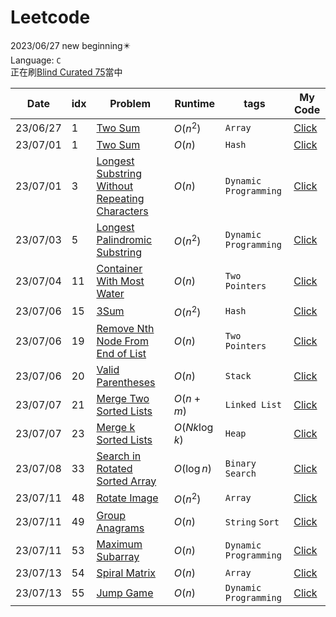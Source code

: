 # Leetcode
2023/06/27 new beginning✴️<br>
Language: `C`<br>
正在刷[Blind Curated 75](https://leetcode.com/list/xoqag3yj/)當中

|Date|idx|Problem|Runtime|tags|My Code|
|----|---|-------|-------|----|-------|
|23/06/27|1|[Two Sum](https://leetcode.com/problems/two-sum/?envType=list&envId=rapfhont)|$O(n^2)$|`Array`|[Click](https://github.com/sleeping-psystudent/Leetcode/blob/main/Blind%20Curated%2075/Two%20Sum%20(Brute).c)|
|23/07/01|1|[Two Sum](https://leetcode.com/problems/two-sum/?envType=list&envId=rapfhont)|$O(n)$|`Hash`|[Click](https://github.com/sleeping-psystudent/Leetcode/blob/main/Blind%20Curated%2075/Two%20Sum%20(Hash).c)|
|23/07/01|3|[Longest Substring Without Repeating Characters](https://leetcode.com/problems/longest-substring-without-repeating-characters/?envType=list&envId=rapfhont)|$O(n)$|`Dynamic Programming`|[Click](https://github.com/sleeping-psystudent/Leetcode/blob/main/Blind%20Curated%2075/Longest%20Substring%20Without%20Repeating%20Characters.c)|
|23/07/03|5|[Longest Palindromic Substring](https://leetcode.com/problems/longest-palindromic-substring/description/?envType=list&envId=rapfhont)|$O(n^2)$|`Dynamic Programming`|[Click](https://github.com/sleeping-psystudent/Leetcode/blob/main/Blind%20Curated%2075/Longest%20Palindromic%20Substring.c)|
|23/07/04|11|[Container With Most Water](https://leetcode.com/problems/container-with-most-water/description/?envType=list&envId=rapfhont)|$O(n)$|`Two Pointers`|[Click](https://github.com/sleeping-psystudent/Leetcode/blob/main/Blind%20Curated%2075/Container%20With%20Most%20Water.c)|
|23/07/06|15|[3Sum](https://leetcode.com/problems/3sum/description/?envType=list&envId=rapfhont)|$O(n^2)$|`Hash`|[Click](https://github.com/sleeping-psystudent/Leetcode/blob/main/Blind%20Curated%2075/3Sum.c)|
|23/07/06|19|[Remove Nth Node From End of List](https://leetcode.com/problems/remove-nth-node-from-end-of-list/description/)|$O(n)$|`Two Pointers`|[Click](https://github.com/sleeping-psystudent/Leetcode/blob/main/Blind%20Curated%2075/Remove%20Nth%20Node%20From%20End%20of%20List.c)|
|23/07/06|20|[Valid Parentheses](https://leetcode.com/problems/valid-parentheses/description/?envType=list&envId=rapfhont)|$O(n)$|`Stack`|[Click](https://github.com/sleeping-psystudent/Leetcode/blob/main/Blind%20Curated%2075/Valid%20Parentheses.c)|
|23/07/07|21|[Merge Two Sorted Lists](https://leetcode.com/problems/merge-two-sorted-lists/submissions/987943168/?envType=list&envId=rapfhont)|$O(n+m)$|`Linked List`|[Click](https://github.com/sleeping-psystudent/Leetcode/blob/main/Blind%20Curated%2075/Merge%20Two%20Sorted%20Lists.c)|
|23/07/07|23|[Merge k Sorted Lists](https://leetcode.com/problems/merge-k-sorted-lists/description/?envType=list&envId=rapfhont)|$O(Nk\log k)$|`Heap`|[Click](https://github.com/sleeping-psystudent/Leetcode/blob/main/Blind%20Curated%2075/Merge%20k%20Sorted%20Lists.c)|
|23/07/08|33|[Search in Rotated Sorted Array](https://leetcode.com/problems/search-in-rotated-sorted-array/description/?envType=list&envId=rapfhont)|$O(\log n)$|`Binary Search`|[Click](https://github.com/sleeping-psystudent/Leetcode/blob/main/Blind%20Curated%2075/Search%20in%20Rotated%20Sorted%20Array.c)|
|23/07/11|48|[Rotate Image](https://leetcode.com/problems/rotate-image/description/?envType=list&envId=rapfhont)|$O(n^2)$|`Array`|[Click](https://github.com/sleeping-psystudent/Leetcode/blob/main/Blind%20Curated%2075/Rotate%20Image.c)|
|23/07/11|49|[Group Anagrams](https://leetcode.com/problems/group-anagrams/description/?envType=list&envId=rapfhont)|$O(n)$|`String` `Sort`|[Click](https://github.com/sleeping-psystudent/Leetcode/blob/main/Blind%20Curated%2075/Group%20Anagrams.c)|
|23/07/11|53|[Maximum Subarray](https://leetcode.com/problems/maximum-subarray/description/?envType=list&envId=rapfhont)|$O(n)$|`Dynamic Programming`|[Click](https://github.com/sleeping-psystudent/Leetcode/blob/main/Blind%20Curated%2075/Maximum%20Subarray.c)|
|23/07/13|54|[Spiral Matrix](https://leetcode.com/problems/spiral-matrix/description/?envType=list&envId=rapfhont)|$O(n)$|`Array`|[Click](https://github.com/sleeping-psystudent/Leetcode/blob/main/Blind%20Curated%2075/Spiral%20Matrix.c)|
|23/07/13|55|[Jump Game](https://leetcode.com/problems/jump-game/description/?envType=list&envId=rapfhont)|$O(n)$|`Dynamic Programming`|[Click](https://github.com/sleeping-psystudent/Leetcode/blob/main/Blind%20Curated%2075/Jump%20Game.c)|
